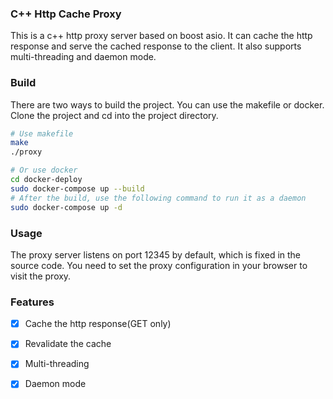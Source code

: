 ### C++ Http Cache Proxy

This is a c++ http proxy server based on boost asio. It can cache the http response and serve the cached response to the client. It also supports multi-threading and daemon mode.

### Build

There are two ways to build the project. You can use the makefile or docker.
Clone the project and cd into the project directory.
```bash
# Use makefile
make
./proxy

# Or use docker
cd docker-deploy
sudo docker-compose up --build
# After the build, use the following command to run it as a daemon
sudo docker-compose up -d
```

### Usage

The proxy server listens on port 12345 by default, which is fixed in the source code. You need to set the proxy configuration in your browser to visit the proxy. 

### Features

- [x] Cache the http response(GET only)
- [x] Revalidate the cache
- [x] Multi-threading
- [x] Daemon mode


